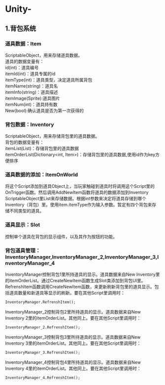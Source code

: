 # Unity-
## 1.背包系统
### 道具数据：Item
ScriptableObject，用来存储道具数据。<br>
道具的数据变量有：<br>
id(int)：道具编号<br>
itemId(int)：道具专属的id<br>
itemType(int)：道具类型，决定道具所属背包<br>
itemName(string)：道具名<br>
itemInfo(string)：道具描述<br>
itemImage(Sprite):道具图片<br>
itemNum(int)：道具持有数<br>
New(bool):确认道具是否为第一次获得的<br>

### 背包数据：Inventory
ScriptableObject，用来存储背包里的道具数据。<br>
背包的数据变量有：<br>
itemList(List<Item>)：存储背包里的道具数据<br>
itemOrderList(Dictionary<int, Item>)：存储背包里的道具数据,使用id作为key方便排序<br>

### 道具数据的添加：ItemOnWorld
将这个Script添加到道具Object上，当玩家触碰到道具时将调用这个Script里的OnTrigger函数。然后调用AddNewItem函数将道具的数据添加到Inventory ScriptableObject里List来存储数据。根据int参数来决定将道具存储到哪个Inventory（背包）里。使用item.itemType作为输入参数。暂定有四个背包来存储不同类型的道具。

### 道具显示：Slot
控制单个道具在背包的显示组件，以及其作为按钮的功能。

### 背包道具管理： InventoryManager,InventoryManager_2,InventoryManager_3,InventoryManager_4
InventoryManager控制背包1里所持道具的显示。道具数据来自New Inventory里的itemOrderList。通过CreateNewItem函数生成Slot类添加到背包UI里。RefrenshItem函数调用CreateNewItem函数，来更新刷新背包里的道具显示。包括道具数量和新道具等显示的刷新。要在其他Script里调用时：
```
InventoryManager.RefrenshItem();
```
InventoryManager_2控制背包2里所持道具的显示。道具数据来自New Inventory 2里的itemOrderList。其他同上。要在其他Script里调用时：

```
InventoryManager_2.RefrenshItem();
```

InventoryManager_3控制背包3里所持道具的显示。道具数据来自New Inventory 3里的itemOrderList。其他同上。要在其他Script里调用时：

```
InventoryManager_3.RefrenshItem();
```

InventoryManager_4控制背包4里所持道具的显示。道具数据来自New Inventory 4里的itemOrderList。其他同上。要在其他Script里调用时：

```
InventoryManager_4.RefrenshItem();
```

